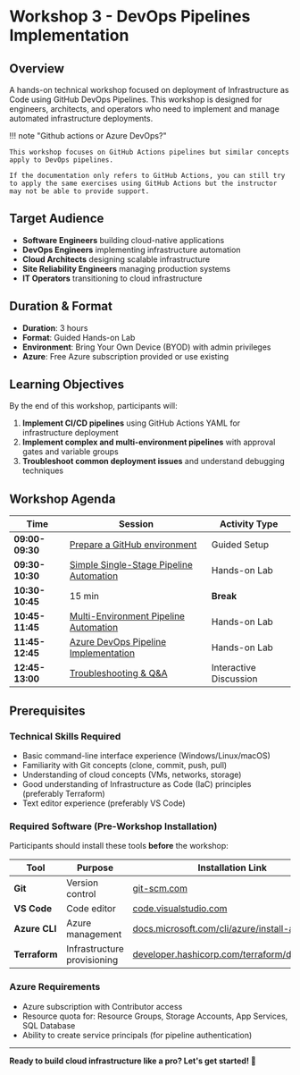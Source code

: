 # Workshop 3 - DevOps Pipelines Implementation

## Overview

A hands-on technical workshop focused on deployment of Infrastructure as Code using GitHub DevOps Pipelines. This workshop is designed for engineers, architects, and operators who need to implement and manage automated infrastructure deployments.

!!! note "Github actions or Azure DevOps?"

    This workshop focuses on GitHub Actions pipelines but similar concepts apply to DevOps pipelines.

    If the documentation only refers to GitHub Actions, you can still try to apply the same exercises using GitHub Actions but the instructor may not be able to provide support.

## Target Audience

- **Software Engineers** building cloud-native applications
- **DevOps Engineers** implementing infrastructure automation
- **Cloud Architects** designing scalable infrastructure
- **Site Reliability Engineers** managing production systems
- **IT Operators** transitioning to cloud infrastructure

## Duration & Format

- **Duration**: 3 hours
- **Format**: Guided Hands-on Lab
- **Environment**: Bring Your Own Device (BYOD) with admin privileges
- **Azure**: Free Azure subscription provided or use existing

## Learning Objectives

By the end of this workshop, participants will:

1. **Implement CI/CD pipelines** using GitHub Actions YAML for infrastructure deployment
1. **Implement complex and multi-environment pipelines** with approval gates and variable groups
1. **Troubleshoot common deployment issues** and understand debugging techniques

## Workshop Agenda

| Time | Session | Activity Type |
|------|---------|---------------|
| **09:00-09:30** | [Prepare a GitHub environment](content/01-github-environment) | Guided Setup |
| **09:30-10:30** | [Simple Single-Stage Pipeline Automation](content/02-pipeline-automation) | Hands-on Lab |
| **10:30-10:45** | 15 min | **Break** | |
| **10:45-11:45** | [Multi-Environment Pipeline Automation](content/03-multienv-pipeline) | Hands-on Lab |
| **11:45-12:45** | [Azure DevOps Pipeline Implementation](content/04-azure-devops-pipeline-implementation) | Hands-on Lab |
| **12:45-13:00** | [Troubleshooting & Q&A](content/05-troubleshooting-qa) | Interactive Discussion |

## Prerequisites

### Technical Skills Required

- Basic command-line interface experience (Windows/Linux/macOS)
- Familiarity with Git concepts (clone, commit, push, pull)
- Understanding of cloud concepts (VMs, networks, storage)
- Good understanding of Infrastructure as Code (IaC) principles (preferably Terraform)
- Text editor experience (preferably VS Code)

### Required Software (Pre-Workshop Installation)

Participants should install these tools **before** the workshop:

| Tool | Purpose | Installation Link |
|------|---------|-------------------|
| **Git** | Version control | [git-scm.com](https://git-scm.com/downloads) |
| **VS Code** | Code editor | [code.visualstudio.com](https://code.visualstudio.com/download) |
| **Azure CLI** | Azure management | [docs.microsoft.com/cli/azure/install-azure-cli](https://docs.microsoft.com/cli/azure/install-azure-cli) |
| **Terraform** | Infrastructure provisioning | [developer.hashicorp.com/terraform/downloads](https://developer.hashicorp.com/terraform/downloads) |

### Azure Requirements

- Azure subscription with Contributor access
- Resource quota for: Resource Groups, Storage Accounts, App Services, SQL Database
- Ability to create service principals (for pipeline authentication)

---

**Ready to build cloud infrastructure like a pro? Let's get started! 🚀**
